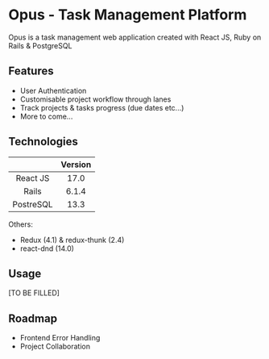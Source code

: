 # Opus - Task Management Platform

Opus is a task management web application created with React JS, Ruby on Rails & PostgreSQL  

## Features

- User Authentication 
- Customisable project workflow through lanes
- Track projects & tasks progress (due dates etc...)
- More to come...

## Technologies

|              | Version |
|:------------:|:-------:|
|   React JS   |   17.0  |
|    Rails     |  6.1.4  |
|  PostreSQL   |   13.3  |

Others:

- Redux (4.1) & redux-thunk (2.4) 
- react-dnd (14.0)

## Usage  
[TO BE FILLED]

## Roadmap 

- Frontend Error Handling
- Project Collaboration
